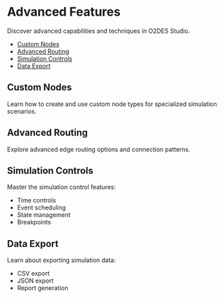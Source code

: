 # Advanced Features

<div class="lead">
Discover advanced capabilities and techniques in O2DES Studio.
</div>

-   [Custom Nodes](#custom-nodes)
-   [Advanced Routing](#advanced-routing)
-   [Simulation Controls](#simulation-controls)
-   [Data Export](#data-export)

## Custom Nodes

Learn how to create and use custom node types for specialized simulation scenarios.

## Advanced Routing

Explore advanced edge routing options and connection patterns.

## Simulation Controls

Master the simulation control features:

-   Time controls
-   Event scheduling
-   State management
-   Breakpoints

## Data Export

Learn about exporting simulation data:

-   CSV export
-   JSON export
-   Report generation
